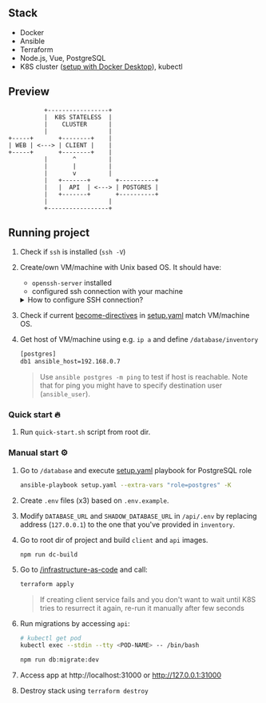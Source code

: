 ## Stack

- Docker
- Ansible
- Terraform
- Node.js, Vue, PostgreSQL
- K8S cluster ([setup with Docker Desktop](https://docs.docker.com/desktop/kubernetes/)), kubectl

## Preview

```
          +-----------------+
          |  K8S STATELESS  |
          |    CLUSTER      |
          |                 |
+-----+       +--------+    |
| WEB | <---> | CLIENT |    |
+-----+       +--------+    |
          |       ^         |
          |       |         |
          |       v         |
          |   +-------+       +----------+
          |   |  API  | <---> | POSTGRES |
          |   +-------+       +----------+
          |                 |
          +-----------------+
```

## Running project

1. Check if `ssh` is installed (`ssh -V`)
2. Create/own VM/machine with Unix based OS. It should have:

   - `openssh-server` installed
   - configured ssh connection with your machine

   <details>
   <summary>How to configure SSH connection?</summary>
      
   1. Generate key named `id_cass` (for different name, reflect change in [ansible.cfg](./database/ansible.cfg))

   ```sh
   sh-keygen -t rsa -b 4096 -f ~/.ssh/id_cass
   ```

   2. Paste public key (`~/.ssh/id_cass.pub`) content to `~/.ssh/authorized_keys` on VM/machine

   </details>

3. Check if current [become-directives](https://docs.ansible.com/ansible/latest/playbook_guide/playbooks_privilege_escalation.html#become-directives) in [setup.yaml](./database/setup.yaml) match VM/machine OS.

4. Get host of VM/machine using e.g. `ip a` and define `/database/inventory`

   ```sh
   [postgres]
   db1 ansible_host=192.168.0.7
   ```

   > Use `ansible postgres -m ping` to test if host is reachable. Note that for ping you might have to specify destination user (`ansible_user`).

### Quick start 🔥

1. Run `quick-start.sh` script from root dir.

### Manual start ⚙️

1. Go to `/database` and execute [setup.yaml](./database/setup.yaml) playbook for PostgreSQL role

   ```sh
   ansible-playbook setup.yaml --extra-vars "role=postgres" -K
   ```

2. Create `.env` files (x3) based on `.env.example`.

3. Modify `DATABASE_URL` and `SHADOW_DATABASE_URL` in `/api/.env` by replacing address (`127.0.0.1`) to the one that you've provided in `inventory`.

4. Go to root dir of project and build `client` and `api` images.

   ```
   npm run dc-build
   ```

5. Go to [/infrastructure-as-code](./infrastructure-as-code/) and call:

   ```sh
   terraform apply
   ```

   > If creating client service fails and you don't want to wait until K8S tries to resurrect it again, re-run it manually after few seconds

6. Run migrations by accessing `api`:

   ```sh
   # kubectl get pod
   kubectl exec --stdin --tty <POD-NAME> -- /bin/bash

   npm run db:migrate:dev
   ```

7. Access app at http://localhost:31000 or http://127.0.0.1:31000

8. Destroy stack using `terraform destroy`
